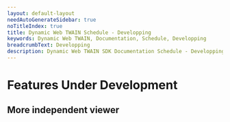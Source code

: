 ```yaml
---
layout: default-layout
needAutoGenerateSidebar: true
noTitleIndex: true
title: Dynamic Web TWAIN Schedule - Developping
keywords: Dynamic Web TWAIN, Documentation, Schedule, Developping
breadcrumbText: Developping
description: Dynamic Web TWAIN SDK Documentation Schedule - Developping Page
---
```


# Features Under Development

## More independent viewer
  
